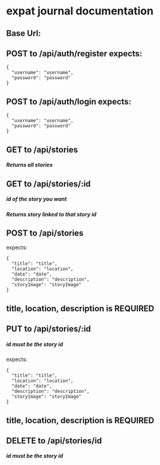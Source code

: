 # expat journal documentation

## Base Url:

## POST to /api/auth/register expects:
```
{
  "username": "username",
  "password": "password"
}
```


## POST to /api/auth/login expects:
```
{
  "username": "username",
  "password": "password"
}
```


## GET to /api/stories
##### Returns all stories


## GET to /api/stories/:id
##### id of the story you want
##### Returns story linked to that story id


## POST to /api/stories
expects:

```
{
  "title": "title",
  "location": "location",
  "date": "date",
  "description": "description",
  "storyImage": "storyImage"
}
```
## title, location, description is REQUIRED


## PUT to /api/stories/:id
##### id must be the story id
expects:
```
{
  "title": "title",
  "location": "location",
  "date": "date",
  "description": "description",
  "storyImage": "storyImage"
}
```
## title, location, description is REQUIRED


## DELETE to /api/stories/id
##### id must be the story id